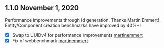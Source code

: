 ## 1.1.0 November 1, 2020

Performance improvements through id generation. Thanks Martin Emmert!
Entity/Component creation benchmarks have improved by 40%+!

* [x] Swap to UUIDv4 for performance improvements [martinemmert](https://github.com/martinemmert)
* [x] Fix of webbenchmark [martinemmert](https://github.com/martinemmert)

